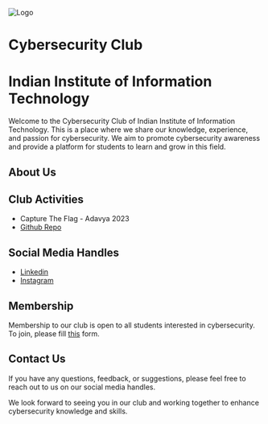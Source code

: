 ![Logo](https://media.licdn.com/dms/image/C560BAQGR_di7sPyznQ/company-logo_200_200/0/1673539874546?e=1691020800&v=beta&t=tbysvMmkvJ3-KHEiWmcqFzu0O27pzMAX0pM8kWL0Sqs)
# Cybersecurity Club 
# Indian Institute of Information Technology

Welcome to the Cybersecurity Club of Indian Institute of Information Technology. This is a place where we share our knowledge, experience, and passion for cybersecurity. We aim to promote cybersecurity awareness and provide a platform for students to learn and grow in this field.

## About Us



## Club Activities

- Capture The Flag - Adavya 2023
- [Github Repo](https://github.com/unworld11/ApoorvCTF-23-Writeups)

## Social Media Handles

- [Linkedin](https://www.linkedin.com/company/csyclub-iiitkottayam/)
- [Instagram](https://instagram.com/csyclub_iiitkottayam?igshid=ZWIzMWE5ZmU3Zg==)

## Membership

Membership to our club is open to all students interested in cybersecurity. To join, please fill [this](https://accounts.google.com/v3/signin/confirmidentifier?dsh=S-502729423:1682795151328926&authuser=1&continue=https://docs.google.com/forms/u/1/d/e/1FAIpQLSdbgaam8ly9Lbgp7OOmNUjUMJsgwVSQcn1I7Y-PD--deNh6OQ/viewform?usp%3Dsend_form&followup=https://docs.google.com/forms/u/1/d/e/1FAIpQLSdbgaam8ly9Lbgp7OOmNUjUMJsgwVSQcn1I7Y-PD--deNh6OQ/viewform?usp%3Dsend_form&ifkv=Af_xneHCIJGmc13jGyRkmLFNUgP0rH-TwHz86vgc9LXRJRepZYb7F1ru5Wb2ez6K_eyhBuhp0SPVdQ&ltmpl=forms&osid=1&passive=1209600&service=wise&flowName=GlifWebSignIn&flowEntry=ServiceLogin) form.

## Contact Us

If you have any questions, feedback, or suggestions, please feel free to reach out to us on our social media handles.

We look forward to seeing you in our club and working together to enhance cybersecurity knowledge and skills.
